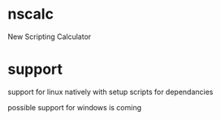 # nscalc
New Scripting Calculator


# support

support for linux natively with setup scripts for dependancies


possible support for windows is coming

